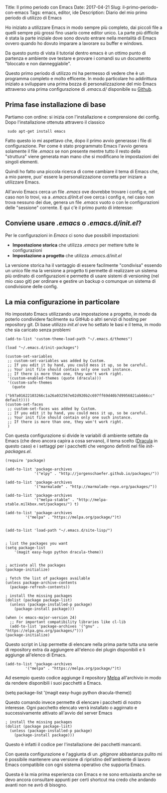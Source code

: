 Title: Il primo periodo con Emacs
Date: 2017-04-21
Slug: il-primo-periodo-con-emacs
Tags: emacs, editor, ide
Description: Diario del mio primo periodo di utilizzo di Emacs

Ho iniziato a utilizzare Emacs in modo sempre più completo, dai piccoli file a quelli sempre più grossi fino  usarlo come editor unico.
La parte più difficile è stata la parte iniziale dove sono dovuto entrare nella mentalità di Emacs ovvero quando ho dovuto imparare a lavorare su buffer e windows.

<!-- more-->

Da questo punto di vista il tutorial dentro emacs è un ottimo punto di partenza e ambiente ove testare e provare i comandi su un documento "bloccato e non danneggiabile".


Questo primo periodo di utilizzo mi ha permesso di vedere che è un programma completo e molto efficente. In modo particolare ho addirittura iniziato a sviluppare una prima bozza di personalizzazione del mio Emacs attraverso una prima configurazione di _.emacs.d/_ disponibile su [Github](https://github.com/fundor333/emacs.d).


## Prima fase installazione di base

Partiamo con ordine: si inizia con l'installazione e comprensione dei config.
Dopo l'installazione ottenuta attravero il classico

     sudo apt-get install emacs

Fatto questo io mi aspettavo che, dopo il primo avvio generasse i file di configurazione. Per come è stato programmato Emacs l'avvio genera solamente il file _.emacs_ se non presente mentre tutto il resto della "struttura" viene generata man mano che si modificano le impostazioni dei singoli elementi.

Quindi ho fatto una piccola ricerca di come cambiare il tema di Emacs che, a mio parere, puo' essere la personalizzazione corretta per iniziare a utilizzare Emacs.

All'avvio Emacs cerca un file _.emacs_ ove dovrebbe trovare i config e, nel caso non lo trovi, va a _.emacs.d/init.el_ ove cerca i config e, nel caso non trova nessuno dei due, genera un file _.emacs_ vuoto o con le configurazioni delle "sessione" corrente. E qui c'è il primo punto di interesse:

## Conviene usare _.emacs_ o _.emacs.d/init.el_?
Per le configurazioni in _Emacs_ ci sono due possibili impostazioni:

 * **Impostazione storica** che utilizza _.emacs_ per mettere tutte le configurazioni
 * **Impostazione a progetto** che utilizza _.emacs.d/init.el_

La versione storica ha il vantaggio di essere facilmente "condivisa" essendo un unico file ma la versione a progetto ti permette di realizzare un sistema più ordinato di configurazioni e permette di usare sistemi di versioning (nel mio caso git) per ordinare e gestire un backup o comunque un sistema di condivisione delle config.

## La mia configurazione in particolare

Ho impostato Emacs utilizzando una impostazione a progetto, in modo da poterlo condividere facilmente su GitHub o altri servizi di hosting per repository git.
Di base utilizzo _init.el_ ove ho settato le basi e il tema, in modo che sia caricato senza problemi

    (add-to-list 'custom-theme-load-path "~/.emacs.d/themes")

    (load "~/.emacs.d/init-packages")

    (custom-set-variables
     ;; custom-set-variables was added by Custom.
     ;; If you edit it by hand, you could mess it up, so be careful.
     ;; Your init file should contain only one such instance.
     ;; If there is more than one, they won't work right.
     '(custom-enabled-themes (quote (dracula)))
     '(custom-safe-themes
       (quote
        ("b97a01622103266c1a26a032567e02d920b2c697ff69d40b7d9956821ab666cc" default))))
    (custom-set-faces
     ;; custom-set-faces was added by Custom.
     ;; If you edit it by hand, you could mess it up, so be careful.
     ;; Your init file should contain only one such instance.
     ;; If there is more than one, they won't work right.
     )


Con questa configurazione si divide le variabili di ambiente settate da Emacs (che devo ancora capira a cosa servano), il tema scelto ([Dracula](https://draculatheme.com/emacs) in questo caso) e i settaggi per i pacchetti che vengono definiti nel file _init-packages.el_.

    (require 'package)

    (add-to-list 'package-archives
                 '("elpy" . "http://jorgenschaefer.github.io/packages/"))

    (add-to-list 'package-archives
                 '("marmalade" . "http://marmalade-repo.org/packages/"))

    (add-to-list 'package-archives
                 '("melpa-stable" . "http://melpa-stable.milkbox.net/packages/") t)

    (add-to-list 'package-archives
    	     '("melpa" . "https://melpa.org/package/")t)


    (add-to-list 'load-path "~/.emacs.d/site-lisp/")


    ; list the packages you want
    (setq package-list
        '(magit easy-hugo python dracula-theme))


    ; activate all the packages
    (package-initialize)

    ; fetch the list of packages available
    (unless package-archive-contents
      (package-refresh-contents))

    ; install the missing packages
    (dolist (package package-list)
      (unless (package-installed-p package)
        (package-install package)))

    (when (< emacs-major-version 24)
      ;; For important compatibility libraries like cl-lib
      (add-to-list 'package-archives '("gnu" . "https://elpa.gnu.org/packages/")))
    (package-initialize)


Questo script in Lisp permette di elencare nella prima parte tutta una serie di repository extra da aggiungere all'elenco dei plugin disponibili e li aggiunge all'elenco di Emacs.

    (add-to-list 'package-archives
    	     '("melpa" . "https://melpa.org/package/")t)

Ad esempio questo codice aggiunge il repository [Melpa](https://melpa.org/) all'archivio in modo da rendere disponibili i suoi pacchetti a Emacs.

   (setq package-list
   	 '(magit easy-hugo python dracula-theme))

Questo comando invece permette di elencare i pacchetti di nostro interesse. Ogni pacchetto elencato verrà installato o aggirnato e successivamente attivato all'avvio del server Emacs

    ; install the missing packages
    (dolist (package package-list)
      (unless (package-installed-p package)
        (package-install package)))


Questo è infatti il codice per l'installazione dei pacchetti mancanti.

Con questa configurazione e l'aggiunta di un _.gitignore_ abbastanza pulito mi è possibile mantenere una versione di ripristino dell'ambiente di lavoro Emacs compatibile con ogni sistema operativo che supporta Emacs.

Questa è la mia prima esperienza con Emacs e ne sono entusiasta anche se devo ancora consultare appunti per certi shortcut ma credo che andando avanti non ne avrò di bisogno.
